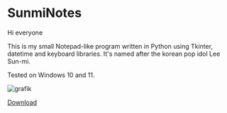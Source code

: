 # SunmiNotes
Hi everyone

This is my small Notepad-like program written in Python using Tkinter, datetime and keyboard libraries. It's named after the korean pop idol Lee Sun-mi.

Tested on Windows 10 and 11.

![grafik](https://github.com/BrendanGass/SunmiNotes/assets/94894839/074a0a74-4a04-44c0-8e80-b913ac71fbba)

[Download](https://github.com/BrendanGass/SunmiNotes/releases)
